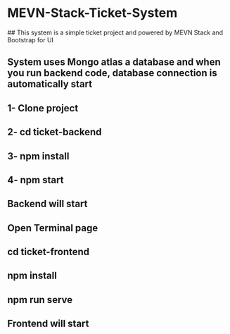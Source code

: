 # MEVN-Stack-Ticket-System

## This system is a simple ticket project and powered by MEVN Stack and Bootstrap for UI 

## System uses Mongo atlas a database and when you run backend code, database connection is automatically start

## 1- Clone project

## 2- cd ticket-backend 

## 3- npm install

## 4- npm start 

## Backend will start 

## Open Terminal page

## cd ticket-frontend

## npm install

## npm run serve

## Frontend will start
